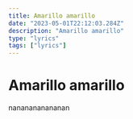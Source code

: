 ```yaml
---
title: Amarillo amarillo
date: "2023-05-01T22:12:03.284Z"
description: "Amarillo amarillo"
type: "lyrics"
tags: ["lyrics"]
---
```


# Amarillo amarillo
nananananananan